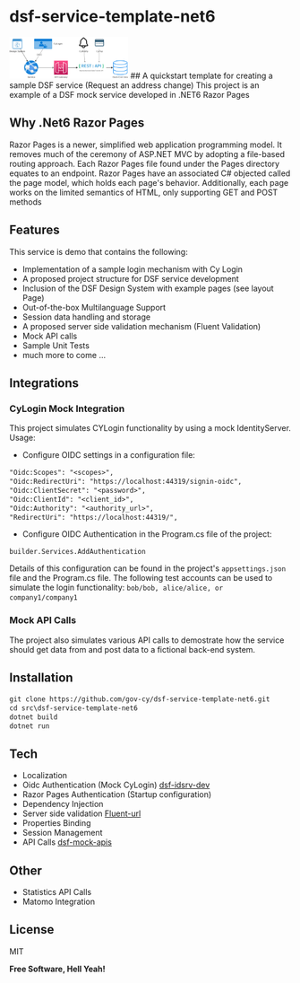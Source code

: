 
# dsf-service-template-net6
<img src=https://github.com/gov-cy/govdesign/blob/main/dsf-components.png height=75> 
## A quickstart template for creating a sample DSF service (Request an address change)
This project is an example of a DSF mock service developed in .NET6 Razor Pages

## Why .Net6 Razor Pages
Razor Pages is a newer, simplified web application programming model. It removes much of the ceremony of ASP.NET MVC by adopting a file-based routing approach. Each Razor Pages file found under the Pages directory equates to an endpoint. Razor Pages have an associated C# objected called the page model, which holds each page's behavior. Additionally, each page works on the limited semantics of HTML, only supporting GET and POST methods

## Features
This service is demo that contains the following:
* Implementation of a sample login mechanism with Cy Login
* A proposed project structure for DSF service development
* Inclusion of the DSF Design System with example pages (see layout Page)
* Out-of-the-box Multilanguage Support
* Session data handling and storage
* A proposed server side validation mechanism (Fluent Validation)
* Mock API calls
* Sample Unit Tests
* much more to come ...

## Integrations

### CyLogin Mock Integration
This project simulates CYLogin functionality by using a mock IdentityServer.
Usage:
- Configure OIDC settings in a configuration file:
```
"Oidc:Scopes": "<scopes>",
"Oidc:RedirectUri": "https://localhost:44319/signin-oidc",
"Oidc:ClientSecret": "<password>",
"Oidc:ClientId": "<client_id>",
"Oidc:Authority": "<authority_url>",
"RedirectUri": "https://localhost:44319/",
```
- Configure OIDC Authentication in the Program.cs file of the project:
```
builder.Services.AddAuthentication

```

Details of this configuration can be found in the project's `appsettings.json` file and the Program.cs file.
The following test accounts can be used to simulate the login functionality:
`bob/bob, alice/alice, or company1/company1`

### Mock API Calls
The project also simulates various API calls to demostrate how the service should get data from and post data to a fictional back-end system. 

## Installation
```
git clone https://github.com/gov-cy/dsf-service-template-net6.git
cd src\dsf-service-template-net6
dotnet build
dotnet run
```

## Tech
* Localization
* Oidc Authentication (Mock CyLogin) [dsf-idsrv-dev]
* Razor Pages Authentication (Startup configuration)
* Dependency Injection
* Server side validation [Fluent-url]
* Properties Binding
* Session Management
* API Calls [dsf-mock-apis]

## Other
* Statistics API Calls
* Matomo Integration

## License

MIT

**Free Software, Hell Yeah!**

[//]: # (These are reference links used in the body of this note and get stripped out when the markdown processor does its job.)

   [dsf-idsrv-dev]: <https://dsf-idsrv-dev.dmrid.gov.cy>
   [dsf-mock-apis]: <https://dsf-api-test.dmrid.gov.cy/index.html>
   [git-repo-url]: <https://github.com/gov-cy/dsf-service-template-net6.git>
   [Fluent-url]: <https://docs.fluentvalidation.net/en/latest/>

